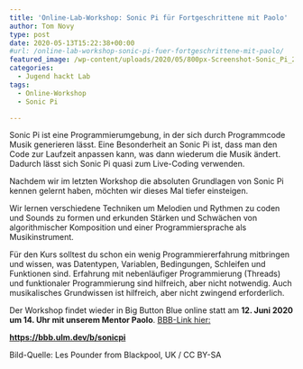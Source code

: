 ```yaml
---
title: 'Online-Lab-Workshop: Sonic Pi für Fortgeschrittene mit Paolo'
author: Tom Novy
type: post
date: 2020-05-13T15:22:38+00:00
#url: /online-lab-workshop-sonic-pi-fuer-fortgeschrittene-mit-paolo/
featured_image: /wp-content/uploads/2020/05/800px-Screenshot-Sonic_Pi_25106932979-e1589383139222.png
categories:
  - Jugend hackt Lab
tags:
  - Online-Workshop
  - Sonic Pi

---
```

Sonic Pi ist eine Programmierumgebung, in der sich durch Programmcode Musik generieren lässt. Eine Besonderheit an Sonic Pi ist, dass man den Code zur Laufzeit anpassen kann, was dann wiederum die Musik ändert. Dadurch lässt sich Sonic Pi quasi zum Live-Coding verwenden.

Nachdem wir im letzten Workshop die absoluten Grundlagen von Sonic Pi kennen gelernt haben, möchten wir dieses Mal tiefer einsteigen.

Wir lernen verschiedene Techniken um Melodien und Rythmen zu coden und Sounds zu formen und erkunden Stärken und Schwächen von algorithmischer Komposition und einer Programmiersprache als Musikinstrument.

Für den Kurs solltest du schon ein wenig Programmiererfahrung mitbringen und wissen, was Datentypen, Variablen, Bedingungen, Schleifen und Funktionen sind. Erfahrung mit nebenläufiger Programmierung (Threads) und funktionaler Programmierung sind hilfreich, aber nicht notwendig. Auch musikalisches Grundwissen ist hilfreich, aber nicht zwingend erforderlich.

Der Workshop findet wieder in Big Button Blue online statt am **12. Juni 2020 um 14. Uhr mit unserem Mentor Paolo**. [BBB-Link hier: ][1]

**<https://bbb.ulm.dev/b/sonicpi>**

Bild-Quelle: Les Pounder from Blackpool, UK / CC BY-SA

 [1]: https://bbb.ulm.dev/b/sonicpi
